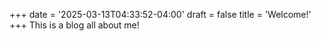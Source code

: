 +++
date = '2025-03-13T04:33:52-04:00'
draft = false
title = 'Welcome!'
+++
This is a blog all about me!
